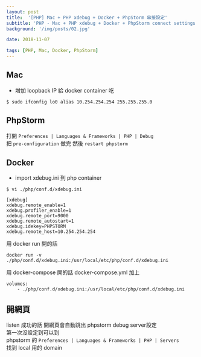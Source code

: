 ```yaml
---
layout: post
title:  '[PHP] Mac + PHP xdebug + Docker + PhpStorm 串接設定'
subtitle: 'PHP - Mac + PHP xdebug + Docker + PhpStorm connect settings'
background: '/img/posts/02.jpg'

date: 2018-11-07

tags: [PHP, Mac, Docker, PhpStorm]
---
```

 
## Mac 
- 增加 loopback IP 給 docker container 吃  
```
$ sudo ifconfig lo0 alias 10.254.254.254 255.255.255.0
```

## PhpStorm
打開 `Preferences | Languages & Frameworks | PHP | Debug`  
把 `pre-configuration` 做完 然後 `restart phpstorm` 

## Docker 
-  import xdebug.ini 到 php container
```
$ vi ./php/conf.d/xdebug.ini
```
```
[xdebug]
xdebug.remote_enable=1
xdebug.profiler_enable=1
xdebug.remote_port=9000
xdebug.remote_autostart=1
xdebug.idekey=PHPSTORM
xdebug.remote_host=10.254.254.254
```

用 docker run 開的話  
```
docker run -v ./php/conf.d/xdebug.ini:/usr/local/etc/php/conf.d/xdebug.ini
```

用 docker-compose 開的話 docker-compose.yml 加上  
```
volumes:
    - ./php/conf.d/xdebug.ini:/usr/local/etc/php/conf.d/xdebug.ini  
```

## 開網頁
listen 成功的話 開網頁會自動跳出 phpstorm debug server設定  
第一次沒設定到可以到  
phpstorm 的 `Preferences | Languages & Frameworks | PHP | Servers`  
找到 local 用的 domain



